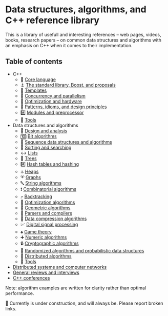 # Data structures, algorithms, and C++ reference library

This is a library of usefull and interesting references – web pages, videos, books, research papers – on common data structures and algorithms with an emphasis on C++ when it comes to their implementation.

## Table of contents

- C++
	* :chestnut: [Core language](cpp/core_language.md)
	* :anchor: [The standard library, Boost, and proposals](cpp/std_library.md)
	* :white_square_button: [Templates](cpp/templates.md)
	* :twisted_rightwards_arrows: [Concurrency and parallelism](cpp/concurrency_and_parallelism.md)
	* :rocket: [Optimization and hardware](cpp/optimization_and_hardware.md)
	* :bookmark_tabs: [Patterns, idioms, and design principles](cpp/patterns_and_idioms.md)
	* :hash: [Modules and preprocessor](cpp/modules_and_preprocessor.md)
	* :wrench: [Tools](cpp/tools.md)
- Data structures and algorithms
	* :microscope: [Design and analysis](data_structures_and_algorithms/design_and_analysis.md)
	* :keycap_ten: [Bit algorithms](data_structures_and_algorithms/bit_algorithms.md)
	* :1234: [Sequence data structures and algorithms](data_structures_and_algorithms/sequence.md)
	* :signal_strength: [Sorting and searching](data_structures_and_algorithms/sorting.md)
	* :left_right_arrow: [Lists](data_structures_and_algorithms/lists.md)
	* :deciduous_tree: [Trees](data_structures_and_algorithms/trees.md)
	* :hash: [Hash tables and hashing](data_structures_and_algorithms/hash_tables.md)
	* :top: [Heaps](data_structures_and_algorithms/heaps.md)
	* :curly_loop: [Graphs](data_structures_and_algorithms/graphs.md)
	* :abc: [String algorithms](data_structures_and_algorithms/string.md)
	* :exclamation: [Combinatorial algorithms](data_structures_and_algorithms/combinatorics.md)
	* :arrow_heading_up: [Backtracking](data_structures_and_algorithms/backtracking.md)
	* :rocket: [Optimization algorithms](data_structures_and_algorithms/optimization.md)
	* :triangular_ruler: [Geometric algorithms](data_structures_and_algorithms/geometric.md)
	* :symbols: [Parsers and compilers](data_structures_and_algorithms/parsing.md)
	* :file_folder: [Data compression algorithms](data_structures_and_algorithms/compression.md)
	* :chart_with_upwards_trend: [Digital signal processing](data_structures_and_algorithms/signal_processing.md)
	* :spades: [Game theory](data_structures_and_algorithms/game_theory.md)
	* :heavy_plus_sign: [Numeric algorithms](data_structures_and_algorithms/numeric.md)
	* :lock: [Cryptographic algorithms](data_structures_and_algorithms/cryptographic.md)
	* :game_die: [Randomized algorithms and probabilistic data structures](data_structures_and_algorithms/random.md)
	* :satellite: [Distributed algorithms](data_structures_and_algorithms/distributed.md)
	* :wrench: [Tools](data_structures_and_algorithms/tools.md)
- [Distributed systems and computer networks](distributed_systems.md)
- [General reviews and interviews](general_reviews.md)
- [C++ conferences](cpp/conferences.md)

Note: algorithm examples are written for clarity rather than optimal performance.

:construction: Currently is under construction, and will always be. Please report broken links.

<!-- :hourglass: Optimization -->
